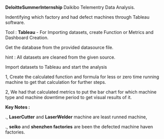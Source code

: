 **DeloitteSummerInternship**
Daikibo Telementry Data Analysis.

Indentifying which factory and had defect machines through Tableau software.

Tool : 
**Tableau** - For Importing datasets, create Function or Metrics and Dashboard Creation.

Get the database from the provided datasource file.

hint : All datasets are cleaned from the given source.

Import datasets to Tableau and start the analysis

1, Create the calculated function and formula for less or zero time running machine to get that calculation for further steps. 

2, We had that calculated metrics to put the bar chart for which machine type and machine downtime period to get visual results of it. 

**Key Notes :**

., **LaserCutter** and **LaserWelder** machine are least runned machine,

., **seiko** and **shenzhen factories** are been the defected machine haven factories.

